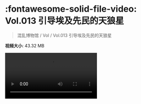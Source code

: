 # :fontawesome-solid-file-video: Vol.013 引导埃及先民的天狼星

> 混乱博物馆 / Vol / Vol.013 引导埃及先民的天狼星

**视频大小**: 43.32 MB

<div class="video"><video src="https://file.hsyhx.top/archive/混乱博物馆/Vol/013.mp4" controls preload>🤔 您的浏览器不支持 video 标签</video></div>